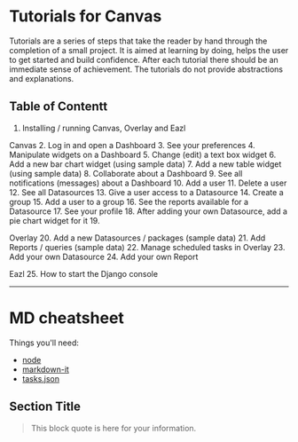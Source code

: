 # Tutorials for Canvas

Tutorials are a series of steps that take the reader by hand through the completion
of a small project.  It is aimed at learning by doing, helps the user to get started and
build confidence.  After each tutorial there should be an immediate sense of achievement.
The tutorials do not provide abstractions and explanations.

## Table of Contentt

1. Installing / running Canvas, Overlay and Eazl

Canvas
2. Log in and open a Dashboard
3. See your preferences
4. Manipulate widgets on a Dashboard
5. Change (edit) a text box widget
6. Add a new bar chart widget (using sample data)
7. Add a new table widget (using sample data)
8. Collaborate about a Dashboard
9. See all notifications (messages) about a Dashboard
10. Add a user
11. Delete a user
12. See all Datasources
13. Give a user access to a Datasource
14. Create a group
15. Add a user to a group
16. See the reports available for a Datasource
17. See your profile
18. After adding your own Datasource, add a pie chart widget for it
19. 

Overlay
20. Add a new Datasources / packages (sample data)
21. Add Reports / queries (sample data)
22. Manage scheduled tasks in Overlay
23. Add your own Datasource
24. Add your own Report

Eazl
25.  How to start the Django console



___

# MD cheatsheet

Things you'll need:

* [node](https://nodejs.org)
* [markdown-it](https://www.npmjs.com/package/markdown-it)
* [tasks.json](/docs/editor/tasks)

## Section Title

> This block quote is here for your information.